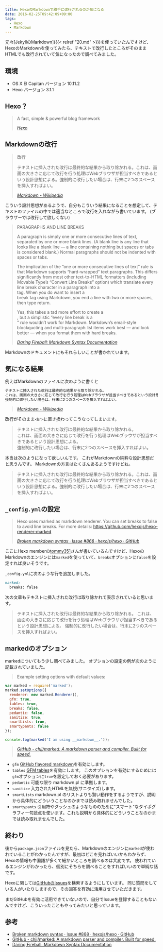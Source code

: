 ```yaml
---
title: HexoのMarkdownで勝手に改行されるのが気になる
date: 2016-02-25T09:42:09+09:00
tags:
  - Hexo
  - Markdown
---
```

元々[JekyllのMarkdown]({{< relref "20.md" >}})を使っていたんですけど、HexoのMarkdownを使ってみたら、テキストで改行したところがそのままHTMLでも改行されていて気になったので調べてみました。

<!-- more -->

## 環境

* OS X El Capitan バージョン 10.11.2
* Hexo バージョン 3.1.1

## Hexo？

> A fast, simple & powerful blog framework
>
> <cite>[Hexo](https://hexo.io)</cite>

## Markdownの改行

> 改行
>
> テキストに挿入された改行は最終的な結果から取り除かれる。これは、画面の大きさに応じて改行を行う処理はWebブラウザが担当すべきであるという設計思想による。強制的に改行したい場合は、行末に2つのスペースを挿入すればよい。
>
> <cite>[Markdown - Wikipedia](https://ja.wikipedia.org/wiki/Markdown#.E6.94.B9.E8.A1.8C)</cite>

こういう設計思想があるようで、自分もこういう結果になることを想定して、テキストのファイルの中では適当なところで改行を入れながら書いています。
(ブラウザーでは改行して欲しくない)

> PARAGRAPHS AND LINE BREAKS
>
> A paragraph is simply one or more consecutive lines of text, separated by one or more blank lines. (A blank line is any line that looks like a blank line — a line containing nothing but spaces or tabs is considered blank.) Normal paragraphs should not be indented with spaces or tabs.
>
> The implication of the “one or more consecutive lines of text” rule is that Markdown supports “hard-wrapped” text paragraphs. This differs significantly from most other text-to-HTML formatters (including Movable Type’s “Convert Line Breaks” option) which translate every line break character in a paragraph into a <br /> tag.
> When you do want to insert a <br /> break tag using Markdown, you end a line with two or more spaces, then type return.
>
> Yes, this takes a tad more effort to create a <br />, but a simplistic “every line break is a <br />” rule wouldn’t work for Markdown. Markdown’s email-style blockquoting and multi-paragraph list items work best — and look better — when you format them with hard breaks.
>
> <cite>[Daring Fireball: Markdown Syntax Documentation](https://daringfireball.net/projects/markdown/syntax#p)</cite>

Markdownのドキュメントにもそれらしいことが書かれています。

## 気になる結果

例えばMarkdownのファイルに次のように書くと

>
``` md
テキストに挿入された改行は最終的な結果から取り除かれる。
これは、画面の大きさに応じて改行を行う処理はWebブラウザが担当すべきであるという設計思想による。
強制的に改行したい場合は、行末に2つのスペースを挿入すればよい。
```
> <cite>[Markdown - Wikipedia](https://ja.wikipedia.org/wiki/Markdown#.E6.94.B9.E8.A1.8C)</cite>

改行がそのまま`<br>`に置き換わってこうなってしまいます。

> テキストに挿入された改行は最終的な結果から取り除かれる。  
> これは、画面の大きさに応じて改行を行う処理はWebブラウザが担当すべきであるという設計思想による。  
> 強制的に改行したい場合は、行末に2つのスペースを挿入すればよい。

本当は次のようになって欲しいんです。
これがMarkdownの純粋な設計思想だと思うんです。
Markdownの方言はたくさんあるようですけどね。

> テキストに挿入された改行は最終的な結果から取り除かれる。これは、画面の大きさに応じて改行を行う処理はWebブラウザが担当すべきであるという設計思想による。強制的に改行したい場合は、行末に2つのスペースを挿入すればよい。

## `_config.yml`の設定

> Hexo uses marked as markdown renderer. You can set breaks to false to avoid line breaks. For more details: https://github.com/hexojs/hexo-renderer-marked
>
> <cite>[Broken markdown syntax · Issue #868 · hexojs/hexo · GitHub](https://github.com/hexojs/hexo/issues/868)</cite>

ここにHexo memberの[tommy351](https://github.com/tommy351)さんが書いているんですけど、HexoのMarkdownのエンジンには`marked`を使っていて、`breaks`オプションに`false`を設定すれば良いそうです。

`_config.yml`に次のような行を追加しました。

``` md
marked:
  breaks: false
```

次の文章もテキストに挿入された改行は取り除かれて表示されていると思います。

> テキストに挿入された改行は最終的な結果から取り除かれる。
> これは、画面の大きさに応じて改行を行う処理はWebブラウザが担当すべきであるという設計思想による。
> 強制的に改行したい場合は、行末に2つのスペースを挿入すればよい。

## markedのオプション

markedについてもう少し調べてみました。
オプションの設定の例が次のように記載されていました。

> Example setting options with default values:
>
``` js
var marked = require('marked');
marked.setOptions({
  renderer: new marked.Renderer(),
  gfm: true,
  tables: true,
  breaks: false,
  pedantic: false,
  sanitize: true,
  smartLists: true,
  smartypants: false
});

console.log(marked('I am using __markdown__.'));
```
>
> <cite>[GitHub - chjj/marked: A markdown parser and compiler. Built for speed.](https://github.com/chjj/marked#usage)</cite>

* `gfm` [GitHub flavored markdown](https://help.github.com/articles/working-with-advanced-formatting/)を有効にします。
* `tables` [GFM tables](https://help.github.com/articles/organizing-information-with-tables/)を有効にします。 このオプションを有効にするためには`gfm`オプションに`true`を設定しておく必要があります。
* `pedantic` 可能な限り markdown.pl に準拠します。
* `sanitize` 入力されたHTMLを無視(サニタイズ)します。
* `smartLists` markdown.pl のリストよりも賢い動作をするようですが、説明から具体的にどういうことなのかまでは読み取れませんでした。
* `smartypants` 引用符やダッシュのようなもののために"スマート"なタイポグラフィー句読点を使います。これも説明から具体的にどういうことなのかまでは読み取れませんでした。

## 終わり

後から`package.json`ファイルを見たら、Markdownのエンジンに`marked`が使われていることがわかったんですが、最初はどこを見ればいいかもわからず、Hexoの情報も中国語が多くて細かいところを調べるのは大変です。
使われているエンジンがわかったら、個別にそちらを調べることをすればいいので単純な話です。

Hexoに関しては[GitHubのIssues](https://github.com/hexojs/hexo/issues)を検索するようにしています。
同じ質問をしている人がいたりしますので、その回答を有効に活用させていただきます。

まだGitHubを有効に活用できていないので、自分でIssueを登録することもないんですけど、こういったこともやってみたいと思っています。

## 参考

* [Broken markdown syntax · Issue #868 · hexojs/hexo · GitHub](https://github.com/hexojs/hexo/issues/868)
* [GitHub - chjj/marked: A markdown parser and compiler. Built for speed.](https://github.com/chjj/marked)
* [Daring Fireball: Markdown Syntax Documentation](https://daringfireball.net/projects/markdown/syntax#p)
